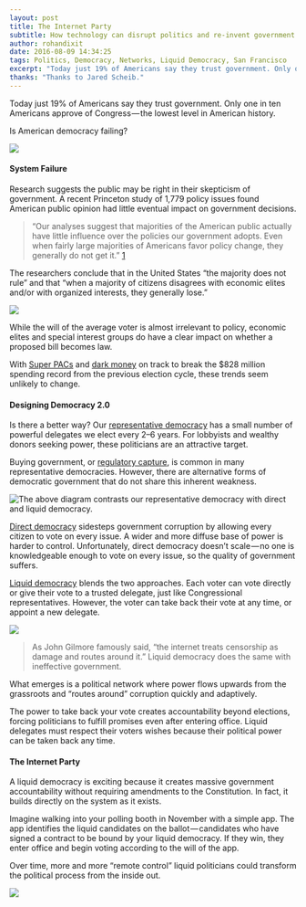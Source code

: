 ```yaml
---
layout: post
title: The Internet Party
subtitle: How technology can disrupt politics and re-invent government
author: rohandixit
date: 2016-08-09 14:34:25
tags: Politics, Democracy, Networks, Liquid Democracy, San Francisco
excerpt: "Today just 19% of Americans say they trust government. Only one in ten Americans approve of Congress — the lowest level in American history."
thanks: "Thanks to Jared Scheib."
---
```


Today just 19% of Americans say they trust government. Only one in ten Americans approve of Congress — the lowest level in American history.

Is American democracy failing?

![](/assets/article_images/2016-08-09-the-internet-party/trust-in-government-over-time.png)

#### System Failure

Research suggests the public may be right in their skepticism of government. A recent Princeton study of 1,779 policy issues found American public opinion had little eventual impact on government decisions.

> “Our analyses suggest that majorities of the American public actually have little influence over the policies our government adopts. Even when fairly large majorities of Americans favor policy change, they generally do not get it.” [1](https://scholar.princeton.edu/sites/default/files/mgilens/files/gilens_and_page_2014_-testing_theories_of_american_politics.doc.pdf)

The researchers conclude that in the United States “the majority does not rule” and that “when a majority of citizens disagrees with economic elites and/or with organized interests, they generally lose.”

![](/assets/article_images/2016-08-09-the-internet-party/preferences-vs-probability-of-adoption.png)

While the will of the average voter is almost irrelevant to policy, economic elites and special interest groups do have a clear impact on whether a proposed bill becomes law.

With [Super PACs](https://www.washingtonpost.com/politics/the-new-gilded-age-close-to-half-of-all-super-pac-money-comes-from-50-donors/2016/04/15/63dc363c-01b4-11e6-9d36-33d198ea26c5_story.html) and [dark money](https://www.opensecrets.org/outsidespending/nonprof_summ.php?cycle=2016&type=type&range=ytd) on track to break the $828 million spending record from the previous election cycle, these trends seem unlikely to change.

#### Designing Democracy 2.0

Is there a better way? Our [representative democracy](https://en.wikipedia.org/wiki/Representative_democracy) has a small number of powerful delegates we elect every 2–6 years. For lobbyists and wealthy donors seeking power, these politicians are an attractive target.

Buying government, or [regulatory capture](https://en.wikipedia.org/wiki/Regulatory_capture), is common in many representative democracies. However, there are alternative forms of democratic government that do not share this inherent weakness.

![The above diagram contrasts our representative democracy with direct and liquid democracy.](/assets/article_images/2016-08-09-the-internet-party/diagrams-direct-vs-representative-vs-liquid.png)

[Direct democracy](https://en.wikipedia.org/wiki/Direct_democracy) sidesteps government corruption by allowing every citizen to vote on every issue. A wider and more diffuse base of power is harder to control. Unfortunately, direct democracy doesn’t scale — no one is knowledgeable enough to vote on every issue, so the quality of government suffers.

[Liquid democracy](https://en.wikipedia.org/wiki/Delegative_democracy) blends the two approaches. Each voter can vote directly or give their vote to a trusted delegate, just like Congressional representatives. However, the voter can take back their vote at any time, or appoint a new delegate.

![](/assets/article_images/2016-08-09-the-internet-party/delegation-chain.jpeg)

> As John Gilmore famously said, “the internet treats censorship as damage and routes around it.” Liquid democracy does the same with ineffective government.

What emerges is a political network where power flows upwards from the grassroots and “routes around” corruption quickly and adaptively.

The power to take back your vote creates accountability beyond elections, forcing politicians to fulfill promises even after entering office. Liquid delegates must respect their voters wishes because their political power can be taken back any time.

#### The Internet Party

A liquid democracy is exciting because it creates massive government accountability without requiring amendments to the Constitution. In fact, it builds directly on the system as it exists.

Imagine walking into your polling booth in November with a simple app. The app identifies the liquid candidates on the ballot — candidates who have signed a contract to be bound by your liquid democracy. If they win, they enter office and begin voting according to the will of the app.

Over time, more and more “remote control” liquid politicians could transform the political process from the inside out.

![](/assets/article_images/2016-08-09-the-internet-party/party-on.jpeg)
